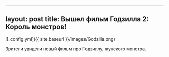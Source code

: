 ----
layout: post
title: Вышел фильм Годзилла 2: Король монстров!
---



![_config.yml]({{ site.baseurl }}/images/Godzilla.png)

Зрители увидели новый фильм про Годзиллу, жунского монстра.


